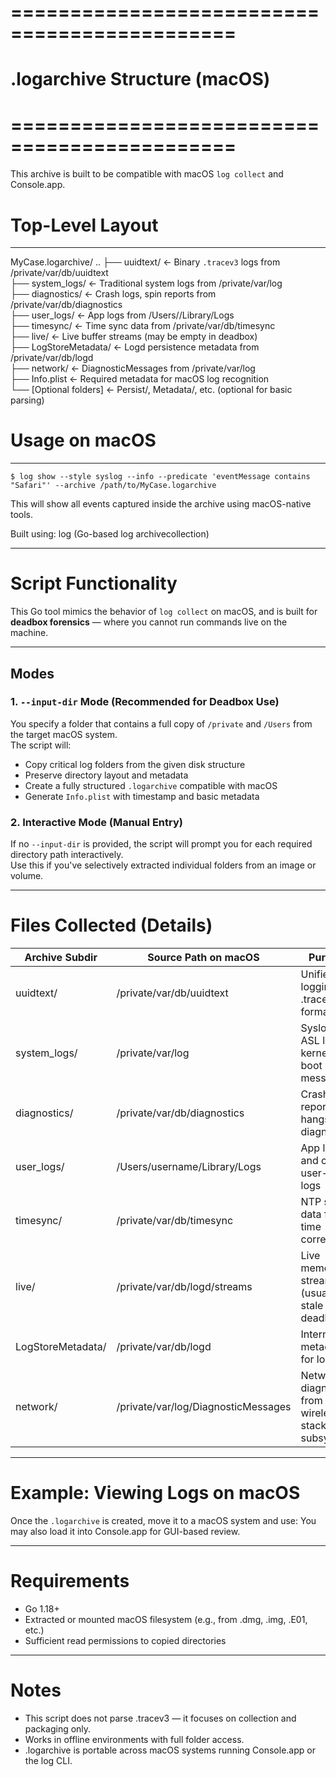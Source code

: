 # =============================================
#       .logarchive Structure (macOS)
# =============================================

This archive is built to be compatible with macOS `log collect` and Console.app.

# Top-Level Layout

-----------------
MyCase.logarchive/ ..
├── uuidtext/             ← Binary `.tracev3` logs from /private/var/db/uuidtext  
├── system_logs/          ← Traditional system logs from /private/var/log  
├── diagnostics/          ← Crash logs, spin reports from /private/var/db/diagnostics  
├── user_logs/            ← App logs from /Users/<user>/Library/Logs  
├── timesync/             ← Time sync data from /private/var/db/timesync  
├── live/                 ← Live buffer streams (may be empty in deadbox)  
├── LogStoreMetadata/     ← Logd persistence metadata from /private/var/db/logd  
├── network/              ← DiagnosticMessages from /private/var/log  
├── Info.plist            ← Required metadata for macOS log recognition  
└── [Optional folders]    ← Persist/, Metadata/, etc. (optional for basic parsing)

# Usage on macOS

-----------------
```$ log show --style syslog --info --predicate 'eventMessage contains "Safari"' --archive /path/to/MyCase.logarchive```

This will show all events captured inside the archive using macOS-native tools.

Built using: log (Go-based log archivecollection)

-----------------

# Script Functionality

This Go tool mimics the behavior of `log collect` on macOS, and is built for **deadbox forensics** — where you cannot run commands live on the machine.

-----------------

## Modes

### 1. `--input-dir` Mode (Recommended for Deadbox Use)

You specify a folder that contains a full copy of `/private` and `/Users` from the target macOS system.  
The script will:

- Copy critical log folders from the given disk structure
- Preserve directory layout and metadata
- Create a fully structured `.logarchive` compatible with macOS
- Generate `Info.plist` with timestamp and basic metadata

### 2. Interactive Mode (Manual Entry)

If no `--input-dir` is provided, the script will prompt you for each required directory path interactively.  
Use this if you've selectively extracted individual folders from an image or volume.

---

# Files Collected (Details)

| Archive Subdir      | Source Path on macOS                        | Purpose                                                |
|---------------------|---------------------------------------------|--------------------------------------------------------|
| uuidtext/           | /private/var/db/uuidtext                    | Unified logging in .tracev3 format                     |
| system_logs/        | /private/var/log                            | Syslogs, ASL logs, kernel & boot messages              |
| diagnostics/        | /private/var/db/diagnostics                 | Crash reports, hangs, diagnostics                      |
| user_logs/          | /Users/username/Library/Logs                | App logs and custom user-space logs                    |
| timesync/           | /private/var/db/timesync                    | NTP sync data for time correlation                     |
| live/               | /private/var/db/logd/streams                | Live memory streams (usually stale in deadbox)         |
| LogStoreMetadata/   | /private/var/db/logd                        | Internal metadata for logd                             |
| network/            | /private/var/log/DiagnosticMessages         | Network diagnostics from wireless & stack subsystems   |

-----------------

# Example: Viewing Logs on macOS

Once the `.logarchive` is created, move it to a macOS system and use:
You may also load it into Console.app for GUI-based review.

-----------------

# Requirements
- Go 1.18+
- Extracted or mounted macOS filesystem (e.g., from .dmg, .img, .E01, etc.)
- Sufficient read permissions to copied directories

-----------------

# Notes
- This script does not parse .tracev3 — it focuses on collection and packaging only.
- Works in offline environments with full folder access.
- .logarchive is portable across macOS systems running Console.app or the log CLI.
